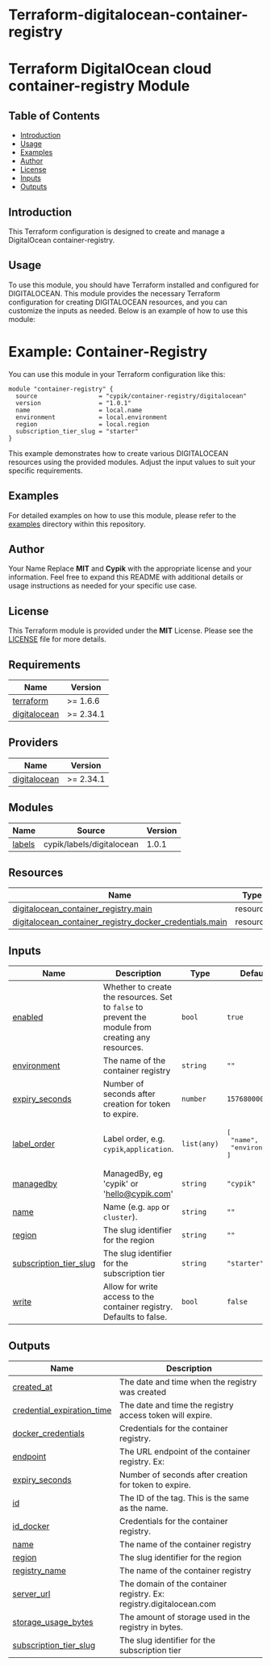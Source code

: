 # Terraform-digitalocean-container-registry

# Terraform DigitalOcean cloud container-registry Module


## Table of Contents

- [Introduction](#introduction)
- [Usage](#usage)
- [Examples](#examples)
- [Author](#author)
- [License](#license)
- [Inputs](#inputs)
- [Outputs](#outputs)

## Introduction
This Terraform configuration is designed to create and manage a DigitalOcean container-registry.

## Usage
To use this module, you should have Terraform installed and configured for DIGITALOCEAN. This module provides the necessary Terraform configuration for creating DIGITALOCEAN resources, and you can customize the inputs as needed. Below is an example of how to use this module:

# Example: Container-Registry
You can use this module in your Terraform configuration like this:

```hcl
module "container-registry" {
  source                 = "cypik/container-registry/digitalocean"
  version                = "1.0.1"
  name                   = local.name
  environment            = local.environment
  region                 = local.region
  subscription_tier_slug = "starter"
}
```
This example demonstrates how to create various DIGITALOCEAN resources using the provided modules. Adjust the input values to suit your specific requirements.


## Examples
For detailed examples on how to use this module, please refer to the [examples](https://github.com/cypik/terraform-digitalocean-container-registry/blob/master/example) directory within this repository.

## Author
Your Name Replace **MIT** and **Cypik** with the appropriate license and your information. Feel free to expand this README with additional details or usage instructions as needed for your specific use case.

## License
This Terraform module is provided under the **MIT** License. Please see the [LICENSE](https://github.com/cypik/terraform-digitalocean-container-registry/blob/master/LICENSE) file for more details.


<!-- BEGIN_TF_DOCS -->
## Requirements

| Name | Version |
|------|---------|
| <a name="requirement_terraform"></a> [terraform](#requirement\_terraform) | >= 1.6.6 |
| <a name="requirement_digitalocean"></a> [digitalocean](#requirement\_digitalocean) | >= 2.34.1 |

## Providers

| Name | Version |
|------|---------|
| <a name="provider_digitalocean"></a> [digitalocean](#provider\_digitalocean) | >= 2.34.1 |

## Modules

| Name | Source | Version |
|------|--------|---------|
| <a name="module_labels"></a> [labels](#module\_labels) | cypik/labels/digitalocean | 1.0.1 |

## Resources

| Name | Type |
|------|------|
| [digitalocean_container_registry.main](https://registry.terraform.io/providers/digitalocean/digitalocean/latest/docs/resources/container_registry) | resource |
| [digitalocean_container_registry_docker_credentials.main](https://registry.terraform.io/providers/digitalocean/digitalocean/latest/docs/resources/container_registry_docker_credentials) | resource |

## Inputs

| Name | Description | Type | Default | Required |
|------|-------------|------|---------|:--------:|
| <a name="input_enabled"></a> [enabled](#input\_enabled) | Whether to create the resources. Set to `false` to prevent the module from creating any resources. | `bool` | `true` | no |
| <a name="input_environment"></a> [environment](#input\_environment) | The name of the container registry | `string` | `""` | no |
| <a name="input_expiry_seconds"></a> [expiry\_seconds](#input\_expiry\_seconds) | Number of seconds after creation for token to expire. | `number` | `1576800000` | no |
| <a name="input_label_order"></a> [label\_order](#input\_label\_order) | Label order, e.g. `cypik`,`application`. | `list(any)` | <pre>[<br>  "name",<br>  "environment"<br>]</pre> | no |
| <a name="input_managedby"></a> [managedby](#input\_managedby) | ManagedBy, eg 'cypik' or 'hello@cypik.com' | `string` | `"cypik"` | no |
| <a name="input_name"></a> [name](#input\_name) | Name  (e.g. `app` or `cluster`). | `string` | `""` | no |
| <a name="input_region"></a> [region](#input\_region) | The slug identifier for the region | `string` | `""` | no |
| <a name="input_subscription_tier_slug"></a> [subscription\_tier\_slug](#input\_subscription\_tier\_slug) | The slug identifier for the subscription tier | `string` | `"starter"` | no |
| <a name="input_write"></a> [write](#input\_write) | Allow for write access to the container registry. Defaults to false. | `bool` | `false` | no |

## Outputs

| Name | Description |
|------|-------------|
| <a name="output_created_at"></a> [created\_at](#output\_created\_at) | The date and time when the registry was created |
| <a name="output_credential_expiration_time"></a> [credential\_expiration\_time](#output\_credential\_expiration\_time) | The date and time the registry access token will expire. |
| <a name="output_docker_credentials"></a> [docker\_credentials](#output\_docker\_credentials) | Credentials for the container registry. |
| <a name="output_endpoint"></a> [endpoint](#output\_endpoint) | The URL endpoint of the container registry. Ex: |
| <a name="output_expiry_seconds"></a> [expiry\_seconds](#output\_expiry\_seconds) | Number of seconds after creation for token to expire. |
| <a name="output_id"></a> [id](#output\_id) | The ID of the tag. This is the same as the name. |
| <a name="output_id_docker"></a> [id\_docker](#output\_id\_docker) | Credentials for the container registry. |
| <a name="output_name"></a> [name](#output\_name) | The name of the container registry |
| <a name="output_region"></a> [region](#output\_region) | The slug identifier for the region |
| <a name="output_registry_name"></a> [registry\_name](#output\_registry\_name) | The name of the container registry |
| <a name="output_server_url"></a> [server\_url](#output\_server\_url) | The domain of the container registry. Ex: registry.digitalocean.com |
| <a name="output_storage_usage_bytes"></a> [storage\_usage\_bytes](#output\_storage\_usage\_bytes) | The amount of storage used in the registry in bytes. |
| <a name="output_subscription_tier_slug"></a> [subscription\_tier\_slug](#output\_subscription\_tier\_slug) | The slug identifier for the subscription tier |
<!-- END_TF_DOCS -->